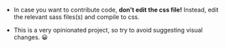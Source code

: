* In case you want to contribute code, __don't edit the css file!__ Instead, edit the relevant sass files(s) and compile to css.

* This is a very opinionated project, so try to avoid suggesting visual changes. :grinning:
